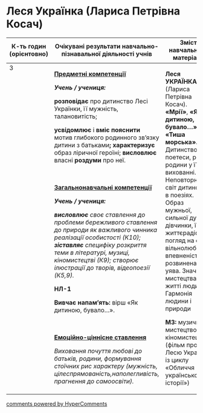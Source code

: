 <div id="hypercomments_widget" class="js-hypercomments-widget invisible"></div>

# Леся Українка (Лариса Петрівна Косач)

<table>
  <tr>
    <td width="10%" align="center"><b>К-ть годин (орієнтовно)</b></td>
    <td width="45%" align="center"><b>Очікувані результати навчально-пізнавальної діяльності учнів</b></td>
    <td width="45%" align="center"><b>Зміст навчального матеріалу</b></td>
  </tr>
<tbody>
  <tr>
<td width="10%" style="vertical-align:top !important;">3</td>
    <td width="45%" style="vertical-align:top !important;">
<p><strong><u>Предметні компетенції</u></strong></p>
<p><strong><em>Учень / учениця: </em></strong></p>
<p><strong>розповідає</strong> про дитинство Лесі Українки, її мужність, талановитість;</p>
<p><strong>усвідомлює</strong> і <strong>вміє пояснити</strong> мотив глибокого родинного зв&rsquo;язку дитини з батьками<strong>; характеризує</strong> образ ліричної героїні; <strong>висловлює</strong> власні <strong>роздуми</strong> про неї.</p>
<p>&nbsp;</p>
<p><strong><u>Загальнонавчальні компетенції</u></strong></p>
<p><strong><em>Учень / учениця: </em></strong></p>
<p><strong><em>висловлює</em></strong><em> своє ставлення до </em><em>проблеми бережливого ставлення до природи як важливого чинника реалізації особистості</em> <em>(К10); <strong>зіставляє </strong>специфіку розкриття&nbsp; теми в літературі, музиці, кіномистецтві (К9); створює ілюстрації до творів, відеопоезії (К5,9).</em></p>
<p><strong>НЛ-1</strong></p>
<p><strong>Вивчає напам&rsquo;ять:</strong> вірш &laquo;Як дитиною, бувало&hellip;&raquo;.</p>
<p>&nbsp;</p>
<p><strong><u>Емоційно-ціннісне ставлення</u></strong></p>
<p><em>Виховання почуття любові до батьків, родини, формування стоїчних рис характеру (мужність, цілеспрямованість,наполегливість, прагнення до самоосвіти). </em></p>
</td>
    <td width="45%" style="vertical-align:top !important;">
<p><strong>Леся УКРАЇНКА</strong> (Лариса Петрівна Косач). <strong>&laquo;Мрії&raquo;</strong>, <strong>&laquo;Як дитиною, бувало&hellip;&raquo;</strong>, <strong>&laquo;Тиша морська&raquo;. </strong>Дитинство поетеси, роль родини у її вихованні. Неповторний світ дитинства в поезіях. Образ мужньої, сильної духом дівчинки, її життєрадісний погляд на світ, вільнолюбство, впевненість, розвинена уява. Значення мистецтва в житті людини. Гармонія людини і природи</p>
<p><strong>МЗ: </strong>музичне мистецтво, кіномистецтво (фільм про Лесю Українку із циклу &laquo;Обличчя української історії&raquo;)</p> </td>
  </tr>
</tbody>
</table>

<div class="js-hypercomments-container">
<a href="http://hypercomments.com" class="hc-link" title="comments widget">comments powered by HyperComments</a>
</div>